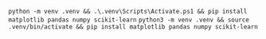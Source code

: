 `python -m venv .venv && .\.venv\Scripts\Activate.ps1 && pip install matplotlib pandas numpy scikit-learn`
`python3 -m venv .venv && source .venv/bin/activate && pip install matplotlib pandas numpy scikit-learn`
